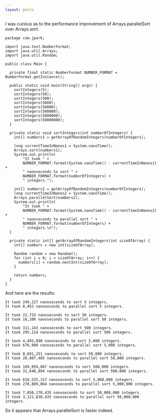```yaml
---
layout: posts
---
```


I was curious as to the performance improvement of Arrays.parallelSort over Arrays.sort.

    package com.jpark;

    import java.text.NumberFormat;
    import java.util.Arrays;
    import java.util.Random;

    public class Main {

      private final static NumberFormat NUMBER_FORMAT = NumberFormat.getInstance();

      public static void main(String[] args) {
        sortIntegers(5);
        sortIntegers(50);
        sortIntegers(500);
        sortIntegers(5000);
        sortIntegers(50000);
        sortIntegers(500000);
        sortIntegers(5000000);
        sortIntegers(50000000);
      }

      private static void sortIntegers(int numberOfIntegers) {
        int[] numbers1 = getArrayOfRandomIntegers(numberOfIntegers);

        long currentTimeInNanos1 = System.nanoTime();
        Arrays.sort(numbers1);
        System.out.println(
            "It took " +
            NUMBER_FORMAT.format(System.nanoTime() - currentTimeInNanos1) +
            " nanoseconds to sort " +
            NUMBER_FORMAT.format(numberOfIntegers) +
            " integers.");

        int[] numbers2 = getArrayOfRandomIntegers(numberOfIntegers);
        long currentTimeInNanos2 = System.nanoTime();
        Arrays.parallelSort(numbers2);
        System.out.println(
            "It took " +
            NUMBER_FORMAT.format(System.nanoTime() - currentTimeInNanos2) +
            " nanoseconds to parallel sort " +
            NUMBER_FORMAT.format(numberOfIntegers) +
            " integers.\n");
      }

      private static int[] getArrayOfRandomIntegers(int sizeOfArray) {
        int[] numbers = new int[sizeOfArray];

        Random random = new Random();
        for (int i = 0; i < sizeOfArray; i++) {
          numbers[i] = random.nextInt(sizeOfArray);
        }

        return numbers;
      }
    }

And here are the results:

    It took 249,227 nanoseconds to sort 5 integers.
    It took 8,453 nanoseconds to parallel sort 5 integers.

    It took 22,733 nanoseconds to sort 50 integers.
    It took 16,206 nanoseconds to parallel sort 50 integers.

    It took 311,243 nanoseconds to sort 500 integers.
    It took 295,214 nanoseconds to parallel sort 500 integers.

    It took 4,493,890 nanoseconds to sort 5,000 integers.
    It took 676,900 nanoseconds to parallel sort 5,000 integers.

    It took 8,691,251 nanoseconds to sort 50,000 integers.
    It took 20,807,485 nanoseconds to parallel sort 50,000 integers.

    It took 169,959,867 nanoseconds to sort 500,000 integers.
    It took 31,648,894 nanoseconds to parallel sort 500,000 integers.

    It took 619,525,317 nanoseconds to sort 5,000,000 integers.
    It took 278,889,064 nanoseconds to parallel sort 5,000,000 integers.

    It took 7,050,170,435 nanoseconds to sort 50,000,000 integers.
    It took 3,121,830,435 nanoseconds to parallel sort 50,000,000 integers.

So it appears that Arrays.parallelSort is faster indeed.
